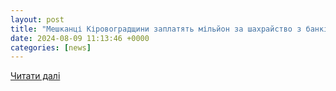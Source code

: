 ```yaml
---
layout: post
title: "Мешканці Кіровоградщини заплатять мільйон за шахрайство з банківськими картками | Перша електронна газета"
date: 2024-08-09 11:13:46 +0000
categories: [news]
---
```


[Читати далі](https://persha.kr.ua/news/life/252122-meshkantsi-kirovogradshhyny-zaplatyat-miljon-za-shahrajstvo-z-bankivskymy-kartkamy/)
